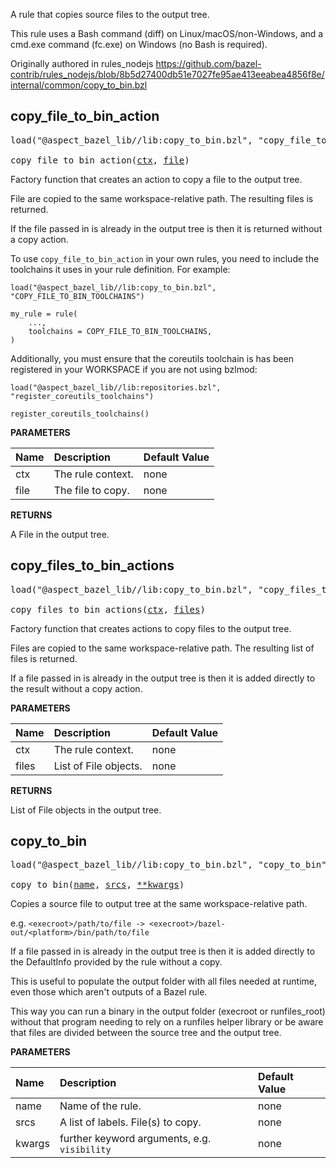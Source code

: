 <!-- Generated with Stardoc: http://skydoc.bazel.build -->

A rule that copies source files to the output tree.

This rule uses a Bash command (diff) on Linux/macOS/non-Windows, and a cmd.exe
command (fc.exe) on Windows (no Bash is required).

Originally authored in rules_nodejs
https://github.com/bazel-contrib/rules_nodejs/blob/8b5d27400db51e7027fe95ae413eeabea4856f8e/internal/common/copy_to_bin.bzl

<a id="copy_file_to_bin_action"></a>

## copy_file_to_bin_action

<pre>
load("@aspect_bazel_lib//lib:copy_to_bin.bzl", "copy_file_to_bin_action")

copy_file_to_bin_action(<a href="#copy_file_to_bin_action-ctx">ctx</a>, <a href="#copy_file_to_bin_action-file">file</a>)
</pre>

Factory function that creates an action to copy a file to the output tree.

File are copied to the same workspace-relative path. The resulting files is
returned.

If the file passed in is already in the output tree is then it is returned
without a copy action.

To use `copy_file_to_bin_action` in your own rules, you need to include the toolchains it uses
in your rule definition. For example:

```starlark
load("@aspect_bazel_lib//lib:copy_to_bin.bzl", "COPY_FILE_TO_BIN_TOOLCHAINS")

my_rule = rule(
    ...,
    toolchains = COPY_FILE_TO_BIN_TOOLCHAINS,
)
```

Additionally, you must ensure that the coreutils toolchain is has been registered in your
WORKSPACE if you are not using bzlmod:

```starlark
load("@aspect_bazel_lib//lib:repositories.bzl", "register_coreutils_toolchains")

register_coreutils_toolchains()
```


**PARAMETERS**


| Name  | Description | Default Value |
| :------------- | :------------- | :------------- |
| <a id="copy_file_to_bin_action-ctx"></a>ctx |  The rule context.   |  none |
| <a id="copy_file_to_bin_action-file"></a>file |  The file to copy.   |  none |

**RETURNS**

A File in the output tree.


<a id="copy_files_to_bin_actions"></a>

## copy_files_to_bin_actions

<pre>
load("@aspect_bazel_lib//lib:copy_to_bin.bzl", "copy_files_to_bin_actions")

copy_files_to_bin_actions(<a href="#copy_files_to_bin_actions-ctx">ctx</a>, <a href="#copy_files_to_bin_actions-files">files</a>)
</pre>

Factory function that creates actions to copy files to the output tree.

Files are copied to the same workspace-relative path. The resulting list of
files is returned.

If a file passed in is already in the output tree is then it is added
directly to the result without a copy action.


**PARAMETERS**


| Name  | Description | Default Value |
| :------------- | :------------- | :------------- |
| <a id="copy_files_to_bin_actions-ctx"></a>ctx |  The rule context.   |  none |
| <a id="copy_files_to_bin_actions-files"></a>files |  List of File objects.   |  none |

**RETURNS**

List of File objects in the output tree.


<a id="copy_to_bin"></a>

## copy_to_bin

<pre>
load("@aspect_bazel_lib//lib:copy_to_bin.bzl", "copy_to_bin")

copy_to_bin(<a href="#copy_to_bin-name">name</a>, <a href="#copy_to_bin-srcs">srcs</a>, <a href="#copy_to_bin-kwargs">**kwargs</a>)
</pre>

Copies a source file to output tree at the same workspace-relative path.

e.g. `<execroot>/path/to/file -> <execroot>/bazel-out/<platform>/bin/path/to/file`

If a file passed in is already in the output tree is then it is added directly to the
DefaultInfo provided by the rule without a copy.

This is useful to populate the output folder with all files needed at runtime, even
those which aren't outputs of a Bazel rule.

This way you can run a binary in the output folder (execroot or runfiles_root)
without that program needing to rely on a runfiles helper library or be aware that
files are divided between the source tree and the output tree.


**PARAMETERS**


| Name  | Description | Default Value |
| :------------- | :------------- | :------------- |
| <a id="copy_to_bin-name"></a>name |  Name of the rule.   |  none |
| <a id="copy_to_bin-srcs"></a>srcs |  A list of labels. File(s) to copy.   |  none |
| <a id="copy_to_bin-kwargs"></a>kwargs |  further keyword arguments, e.g. `visibility`   |  none |


